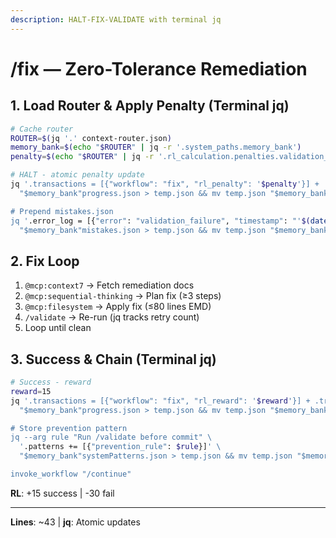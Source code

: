```yaml
---
description: HALT-FIX-VALIDATE with terminal jq
---
```


# /fix — Zero-Tolerance Remediation

## 1. Load Router & Apply Penalty (Terminal jq)

```bash
# Cache router
ROUTER=$(jq '.' context-router.json)
memory_bank=$(echo "$ROUTER" | jq -r '.system_paths.memory_bank')
penalty=$(echo "$ROUTER" | jq -r '.rl_calculation.penalties.validation_failure')  # -30

# HALT - atomic penalty update
jq '.transactions = [{"workflow": "fix", "rl_penalty": '$penalty'}] + .transactions | .total_rl_score += '$penalty' \
  "$memory_bank"progress.json > temp.json && mv temp.json "$memory_bank"progress.json

# Prepend mistakes.json
jq '.error_log = [{"error": "validation_failure", "timestamp": "'$(date -I)'"}] + .error_log | .error_log |= .[:100]' \
  "$memory_bank"mistakes.json > temp.json && mv temp.json "$memory_bank"mistakes.json
```

## 2. Fix Loop

1. `@mcp:context7` → Fetch remediation docs
2. `@mcp:sequential-thinking` → Plan fix (≥3 steps)
3. `@mcp:filesystem` → Apply fix (≤80 lines EMD)
4. `/validate` → Re-run (jq tracks retry count)
5. Loop until clean

## 3. Success & Chain (Terminal jq)

```bash
# Success - reward
reward=15
jq '.transactions = [{"workflow": "fix", "rl_reward": '$reward'}] + .transactions | .total_rl_score += '$reward' \
  "$memory_bank"progress.json > temp.json && mv temp.json "$memory_bank"progress.json

# Store prevention pattern
jq --arg rule "Run /validate before commit" \
  '.patterns += [{"prevention_rule": $rule}]' \
  "$memory_bank"systemPatterns.json > temp.json && mv temp.json "$memory_bank"systemPatterns.json

invoke_workflow "/continue"
```

**RL**: +15 success | -30 fail

---
**Lines**: ~43 | **jq**: Atomic updates
